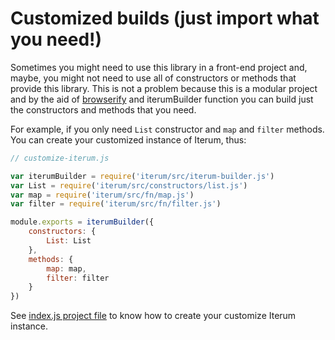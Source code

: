 # Customized builds (just import what you need!)

Sometimes you might need to use this library in a front-end project and, maybe, you might not need to use all of constructors or methods that provide this library. This is not a problem because this is a modular project and by the aid of [browserify](https://www.npmjs.com/package/browserify) and iterumBuilder function you can build just the constructors and methods that you need.

For example, if you only need `List` constructor and `map` and `filter` methods. You can create your customized instance of Iterum, thus:

``` javascript
// customize-iterum.js

var iterumBuilder = require('iterum/src/iterum-builder.js')
var List = require('iterum/src/constructors/list.js')
var map = require('iterum/src/fn/map.js')
var filter = require('iterum/src/fn/filter.js')

module.exports = iterumBuilder({
    constructors: {
        List: List
    },
    methods: {
        map: map,
        filter: filter
    }
})
```

See [index.js project file](https://github.com/xgbuils/iterum/blob/master/src/index.js)  to know how to create your customize Iterum instance.
